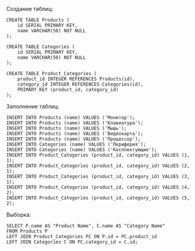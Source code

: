 Создание таблиц:

	CREATE TABLE Products (
	    id SERIAL PRIMARY KEY,
	    name VARCHAR(50) NOT NULL
	);
	
	CREATE TABLE Categories (
	    id SERIAL PRIMARY KEY,
	    name VARCHAR(50) NOT NULL
	);
	
	CREATE TABLE Product_Categories (
	    product_id INTEGER REFERENCES Products(id),
	    category_id INTEGER REFERENCES Categories(id),
	    PRIMARY KEY (product_id, category_id)
	);

Заполнение таблиц:

	INSERT INTO Products (name) VALUES ('Монитор');
	INSERT INTO Products (name) VALUES ('Клавиатура');
	INSERT INTO Products (name) VALUES ('Мышь');
	INSERT INTO Products (name) VALUES ('Видеокарта');
	INSERT INTO Products (name) VALUES ('Процессор');
	INSERT INTO Categories (name) VALUES ('Периферия');
	INSERT INTO Categories (name) VALUES ('Косплектующие');
	INSERT INTO Product_Categories (product_id, category_id) VALUES (1, 1);
	INSERT INTO Product_Categories (product_id, category_id) VALUES (2, 1);
	INSERT INTO Product_Categories (product_id, category_id) VALUES (3, 1);
	INSERT INTO Product_Categories (product_id, category_id) VALUES (4, 2);
	INSERT INTO Product_Categories (product_id, category_id) VALUES (5, 2);

Выборка:

	SELECT P.name AS "Product Name", C.name AS "Category Name"
	FROM Products P
	LEFT JOIN Product_Categories PC ON P.id = PC.product_id
	LEFT JOIN Categories C ON PC.category_id = C.id;
